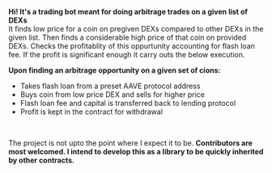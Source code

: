 **Hi! It's a trading bot meant for doing arbitrage trades on a given list of DEXs**<br>
It finds low price for a coin on pregiven DEXs compared to other DEXs in the given list. Then finds a considerable high price of that coin on provided DEXs. Checks the profitablity of this oppurtunity accounting for flash loan fee. If the profit is significant enough it carry outs the below execution.<br>

 **Upon finding an arbitrage opportunity on a given set of cions:**
    <ul>
      <li>Takes flash loan from a preset AAVE protocol address</li>
      <li>Buys coin from low price DEX and sells for higher price</li>
      <li>Flash loan fee and capital is transferred back to lending protocol</li>
      <li>Profit is kept in the contract for withdrawal</li>
    </ul><br>

The project is not upto the point where I expect it to be. **Contributors are most welcomed. I intend to develop this as a library to be quickly inherited by other contracts.**
